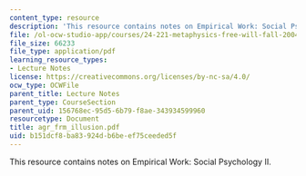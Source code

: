 ```yaml
---
content_type: resource
description: 'This resource contains notes on Empirical Work: Social Psychology II.'
file: /ol-ocw-studio-app/courses/24-221-metaphysics-free-will-fall-2004/b151dcf8ba83924db6beef75ceeded5f_agr_frm_illusion.pdf
file_size: 66233
file_type: application/pdf
learning_resource_types:
- Lecture Notes
license: https://creativecommons.org/licenses/by-nc-sa/4.0/
ocw_type: OCWFile
parent_title: Lecture Notes
parent_type: CourseSection
parent_uid: 156768ec-95d5-6b79-f8ae-343934599960
resourcetype: Document
title: agr_frm_illusion.pdf
uid: b151dcf8-ba83-924d-b6be-ef75ceeded5f
---
```

This resource contains notes on Empirical Work: Social Psychology II.